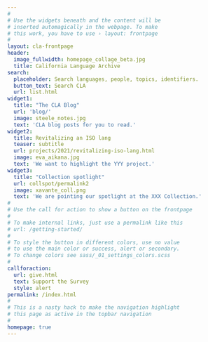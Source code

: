 ```yaml
---
#
# Use the widgets beneath and the content will be
# inserted automagically in the webpage. To make
# this work, you have to use › layout: frontpage
#
layout: cla-frontpage
header:
  image_fullwidth: homepage_collage_beta.jpg
  title: California Language Archive
search:
  placeholder: Search languages, people, topics, identifiers.
  button_text: Search CLA
  url: list.html
widget1:
  title: "The CLA Blog"
  url: 'blog/'
  image: steele_notes.jpg
  text: 'CLA blog posts for you to read.'
widget2:
  title: Revitalizing an ISO lang
  teaser: subtitle
  url: projects/2021/revitalizing-iso-lang.html
  image: eva_aikana.jpg
  text: 'We want to highlight the YYY project.'
widget3:
  title: "Collection spotlight"
  url: collspot/permalink2
  image: xavante_coll.png
  text: 'We are pointing our spotlight at the XXX Collection.'
#
# Use the call for action to show a button on the frontpage
#
# To make internal links, just use a permalink like this
# url: /getting-started/
#
# To style the button in different colors, use no value
# to use the main color or success, alert or secondary.
# To change colors see sass/_01_settings_colors.scss
#
callforaction:
  url: give.html
  text: Support the Survey
  style: alert
permalink: /index.html
#
# This is a nasty hack to make the navigation highlight
# this page as active in the topbar navigation
#
homepage: true
---
```


